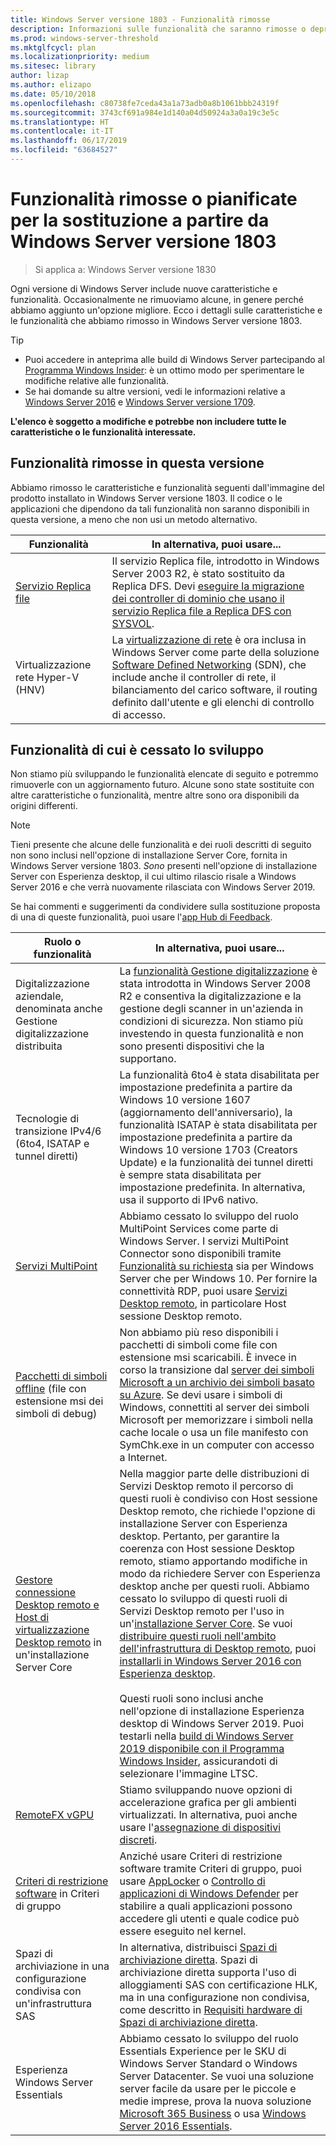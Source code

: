 ```yaml
---
title: Windows Server versione 1803 - Funzionalità rimosse
description: Informazioni sulle funzionalità che saranno rimosse o deprecate in Windows Server versione 1803 o successiva
ms.prod: windows-server-threshold
ms.mktglfcycl: plan
ms.localizationpriority: medium
ms.sitesec: library
author: lizap
ms.author: elizapo
ms.date: 05/10/2018
ms.openlocfilehash: c80738fe7ceda43a1a73adb0a8b1061bbb24319f
ms.sourcegitcommit: 3743cf691a984e1d140a04d50924a3a0a19c3e5c
ms.translationtype: HT
ms.contentlocale: it-IT
ms.lasthandoff: 06/17/2019
ms.locfileid: "63684527"
---
```

# <a name="features-removed-or-planned-for-replacement-starting-with-windows-server-version-1803"></a>Funzionalità rimosse o pianificate per la sostituzione a partire da Windows Server versione 1803

> Si applica a: Windows Server versione 1830

Ogni versione di Windows Server include nuove caratteristiche e funzionalità. Occasionalmente ne rimuoviamo alcune, in genere perché abbiamo aggiunto un'opzione migliore. Ecco i dettagli sulle caratteristiche e le funzionalità che abbiamo rimosso in Windows Server versione 1803.   

> [!TIP]
> - Puoi accedere in anteprima alle build di Windows Server partecipando al [Programma Windows Insider](https://insider.windows.com): è un ottimo modo per sperimentare le modifiche relative alle funzionalità.
> - Se hai domande su altre versioni, vedi le informazioni relative a [Windows Server 2016](deprecated-features.md) e [Windows Server versione 1709](removed-features-1709.md).

**L'elenco è soggetto a modifiche e potrebbe non includere tutte le caratteristiche o le funzionalità interessate.** 

## <a name="features-we-removed-in-this-release"></a>Funzionalità rimosse in questa versione

Abbiamo rimosso le caratteristiche e funzionalità seguenti dall'immagine del prodotto installato in Windows Server versione 1803. Il codice o le applicazioni che dipendono da tali funzionalità non saranno disponibili in questa versione, a meno che non usi un metodo alternativo.   

|Funzionalità    |In alternativa, puoi usare...|
|-----------|--------------------|
|[Servizio Replica file](https://support.microsoft.com/en-us/help/4025991/windows-server-version-1709-no-longer-supports-frs)|Il servizio Replica file, introdotto in Windows Server 2003 R2, è stato sostituito da Replica DFS. Devi [eseguire la migrazione dei controller di dominio che usano il servizio Replica file a Replica DFS con SYSVOL](https://blogs.technet.microsoft.com/filecab/2014/06/25/streamlined-migration-of-frs-to-dfsr-sysvol/).|
|Virtualizzazione rete Hyper-V (HNV)|La [virtualizzazione di rete](../networking/sdn/technologies/hyper-v-network-virtualization/whats-new-hyperv-network-virtualization-windows-server.md) è ora inclusa in Windows Server come parte della soluzione [Software Defined Networking](../networking/sdn/software-defined-networking.md) (SDN), che include anche il controller di rete, il bilanciamento del carico software, il routing definito dall'utente e gli elenchi di controllo di accesso.|

## <a name="features-were-no-longer-developing"></a>Funzionalità di cui è cessato lo sviluppo

Non stiamo più sviluppando le funzionalità elencate di seguito e potremmo rimuoverle con un aggiornamento futuro. Alcune sono state sostituite con altre caratteristiche o funzionalità, mentre altre sono ora disponibili da origini differenti. 

>[!NOTE]
> Tieni presente che alcune delle funzionalità e dei ruoli descritti di seguito non sono inclusi nell'opzione di installazione Server Core, fornita in Windows Server versione 1803. *Sono* presenti nell'opzione di installazione Server con Esperienza desktop, il cui ultimo rilascio risale a Windows Server 2016 e che verrà nuovamente rilasciata con Windows Server 2019.

Se hai commenti e suggerimenti da condividere sulla sostituzione proposta di una di queste funzionalità, puoi usare l'[app Hub di Feedback](https://support.microsoft.com/help/4021566/windows-10-send-feedback-to-microsoft-with-feedback-hub-app). 

|Ruolo o funzionalità    |In alternativa, puoi usare...|
|-----------|---------------------|
|Digitalizzazione aziendale, denominata anche Gestione digitalizzazione distribuita|La [funzionalità Gestione digitalizzazione](https://docs.microsoft.com/previous-versions/windows/it-pro/windows-server-2008-R2-and-2008/dd759124\(v%3dws.11\)) è stata introdotta in Windows Server 2008 R2 e consentiva la digitalizzazione e la gestione degli scanner in un'azienda in condizioni di sicurezza. Non stiamo più investendo in questa funzionalità e non sono presenti dispositivi che la supportano.|
|Tecnologie di transizione IPv4/6 (6to4, ISATAP e tunnel diretti)|La funzionalità 6to4 è stata disabilitata per impostazione predefinita a partire da Windows 10 versione 1607 (aggiornamento dell'anniversario), la funzionalità ISATAP è stata disabilitata per impostazione predefinita a partire da Windows 10 versione 1703 (Creators Update) e la funzionalità dei tunnel diretti è sempre stata disabilitata per impostazione predefinita. In alternativa, usa il supporto di IPv6 nativo.|
|[Servizi MultiPoint](../remote/multipoint-services/multipoint-services.md)|Abbiamo cessato lo sviluppo del ruolo MultiPoint Services come parte di Windows Server. I servizi MultiPoint Connector sono disponibili tramite [Funzionalità su richiesta](https://docs.microsoft.com/windows-hardware/manufacture/desktop/features-on-demand-v2--capabilities) sia per Windows Server che per Windows 10. Per fornire la connettività RDP, puoi usare [Servizi Desktop remoto](../remote/remote-desktop-services/welcome-to-rds.md), in particolare Host sessione Desktop remoto. |
|[Pacchetti di simboli offline](https://docs.microsoft.com/windows-hardware/drivers/debugger/debugger-download-symbols) (file con estensione msi dei simboli di debug)|Non abbiamo più reso disponibili i pacchetti di simboli come file con estensione msi scaricabili. È invece in corso la transizione dal [server dei simboli Microsoft a un archivio dei simboli basato su Azure](https://blogs.msdn.microsoft.com/windbg/2017/10/18/update-on-microsofts-symbol-server/). Se devi usare i simboli di Windows, connettiti al server dei simboli Microsoft per memorizzare i simboli nella cache locale o usa un file manifesto con SymChk.exe in un computer con accesso a Internet.|
|[Gestore connessione Desktop remoto e Host di virtualizzazione Desktop remoto](../remote/remote-desktop-services/desktop-hosting-service.md) in un'installazione Server Core|Nella maggior parte delle distribuzioni di Servizi Desktop remoto il percorso di questi ruoli è condiviso con Host sessione Desktop remoto, che richiede l'opzione di installazione Server con Esperienza desktop. Pertanto, per garantire la coerenza con Host sessione Desktop remoto, stiamo apportando modifiche in modo da richiedere Server con Esperienza desktop anche per questi ruoli. Abbiamo cessato lo sviluppo di questi ruoli di Servizi Desktop remoto per l'uso in un'[installazione Server Core](../administration/server-core/what-is-server-core.md). Se vuoi [distribuire questi ruoli nell'ambito dell'infrastruttura di Desktop remoto](../remote/remote-desktop-services/rds-deploy-infrastructure.md), puoi [installarli in Windows Server 2016 con Esperienza desktop](getting-started-with-server-with-desktop-experience.md). <br/><br/>Questi ruoli sono inclusi anche nell'opzione di installazione Esperienza desktop di Windows Server 2019. Puoi testarli nella [build di Windows Server 2019 disponibile con il Programma Windows Insider](https://docs.microsoft.com/windows-insider/at-work/), assicurandoti di selezionare l'immagine LTSC. |
|[RemoteFX vGPU](../remote/remote-desktop-services/rds-remotefx-vgpu.md)|Stiamo sviluppando nuove opzioni di accelerazione grafica per gli ambienti virtualizzati. In alternativa, puoi anche usare l'[assegnazione di dispositivi discreti](../virtualization/hyper-v/plan/plan-for-deploying-devices-using-discrete-device-assignment.md).|
|[Criteri di restrizione software](../identity/software-restriction-policies/software-restriction-policies.md) in Criteri di gruppo|Anziché usare Criteri di restrizione software tramite Criteri di gruppo, puoi usare [AppLocker](https://docs.microsoft.com/windows/security/threat-protection/applocker/applocker-overview) o [Controllo di applicazioni di Windows Defender](https://docs.microsoft.com/windows/security/threat-protection/windows-defender-application-control) per stabilire a quali applicazioni possono accedere gli utenti e quale codice può essere eseguito nel kernel.|
|Spazi di archiviazione in una configurazione condivisa con un'infrastruttura SAS|In alternativa, distribuisci [Spazi di archiviazione diretta](../storage/storage-spaces/storage-spaces-direct-overview.md). Spazi di archiviazione diretta supporta l'uso di alloggiamenti SAS con certificazione HLK, ma in una configurazione non condivisa, come descritto in [Requisiti hardware di Spazi di archiviazione diretta](../storage/storage-spaces/storage-spaces-direct-hardware-requirements.md).|
|Esperienza Windows Server Essentials|Abbiamo cessato lo sviluppo del ruolo Essentials Experience per le SKU di Windows Server Standard o Windows Server Datacenter. Se vuoi una soluzione server facile da usare per le piccole e medie imprese, prova la nuova soluzione [Microsoft 365 Business](https://www.microsoft.com/microsoft-365/business) o usa [Windows Server 2016 Essentials](https://docs.microsoft.com/windows-server-essentials/get-started/get-started).|

